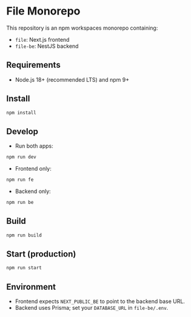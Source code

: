 # File Monorepo

This repository is an npm workspaces monorepo containing:

- `file`: Next.js frontend
- `file-be`: NestJS backend

## Requirements
- Node.js 18+ (recommended LTS) and npm 9+

## Install

```bash
npm install
```

## Develop

- Run both apps:

```bash
npm run dev
```

- Frontend only:

```bash
npm run fe
```

- Backend only:

```bash
npm run be
```

## Build

```bash
npm run build
```

## Start (production)

```bash
npm run start
```

## Environment

- Frontend expects `NEXT_PUBLIC_BE` to point to the backend base URL.
- Backend uses Prisma; set your `DATABASE_URL` in `file-be/.env`.
